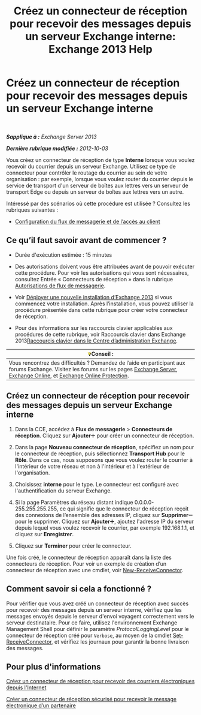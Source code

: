 ﻿---
title: 'Créez un connecteur de réception pour recevoir des messages depuis un serveur Exchange interne: Exchange 2013 Help'
TOCTitle: Créez un connecteur de réception pour recevoir des messages depuis un serveur Exchange interne
ms:assetid: 546cead9-7a2d-4332-a5f6-35343d56c619
ms:mtpsurl: https://technet.microsoft.com/fr-fr/library/JJ657448(v=EXCHG.150)
ms:contentKeyID: 50478216
ms.date: 04/24/2018
mtps_version: v=EXCHG.150
ms.translationtype: HT
---

# Créez un connecteur de réception pour recevoir des messages depuis un serveur Exchange interne

 

_**Sapplique à :** Exchange Server 2013_

_**Dernière rubrique modifiée :** 2012-10-03_

Vous créez un connecteur de réception de type **Interne** lorsque vous voulez recevoir du courrier depuis un serveur Exchange. Utilisez ce type de connecteur pour contrôler le routage du courrier au sein de votre organisation : par exemple, lorsque vous voulez router du courrier depuis le service de transport d'un serveur de boîtes aux lettres vers un serveur de transport Edge ou depuis un serveur de boîtes aux lettres vers un autre.

Intéressé par des scénarios où cette procédure est utilisée ? Consultez les rubriques suivantes :

  - [Configuration du flux de messagerie et de l’accès au client](configure-mail-flow-and-client-access-exchange-2013-help.md)

## Ce qu’il faut savoir avant de commencer ?

  - Durée d'exécution estimée : 15 minutes

  - Des autorisations doivent vous être attribuées avant de pouvoir exécuter cette procédure. Pour voir les autorisations qui vous sont nécessaires, consultez Entrée « Connecteurs de réception » dans la rubrique [Autorisations de flux de messagerie](mail-flow-permissions-exchange-2013-help.md).

  - Voir [Déployer une nouvelle installation d’Exchange 2013](deploy-a-new-installation-of-exchange-2013-exchange-2013-help.md) si vous commencez votre installation. Après l’installation, vous pouvez utiliser la procédure présentée dans cette rubrique pour créer votre connecteur de réception.

  - Pour des informations sur les raccourcis clavier applicables aux procédures de cette rubrique, voir Raccourcis clavier dans Exchange 2013[Raccourcis clavier dans le Centre d’administration Exchange](keyboard-shortcuts-in-the-exchange-admin-center-exchange-online-protection-help.md).

<table>
<thead>
<tr class="header">
<th><img src="images/Bb125224.tip(EXCHG.150).gif" title="Conseil" alt="Conseil" />Conseil :</th>
</tr>
</thead>
<tbody>
<tr class="odd">
<td>Vous rencontrez des difficultés ? Demandez de l’aide en participant aux forums Exchange. Visitez les forums sur les pages <a href="https://go.microsoft.com/fwlink/p/?linkid=60612">Exchange Server</a>, <a href="https://go.microsoft.com/fwlink/p/?linkid=267542">Exchange Online</a>, et <a href="https://go.microsoft.com/fwlink/p/?linkid=285351">Exchange Online Protection</a>.</td>
</tr>
</tbody>
</table>


## Créez un connecteur de réception pour recevoir des messages depuis un serveur Exchange interne

1.  Dans la CCE, accédez à **Flux de messagerie** \> **Connecteurs de réception**. Cliquez sur **Ajouter**![Icône Ajouter](images/JJ218640.c1e75329-d6d7-4073-a27d-498590bbb558(EXCHG.150).gif "Icône Ajouter") pour créer un connecteur de réception.

2.  Dans la page **Nouveau connecteur de réception**, spécifiez un nom pour le connecteur de réception, puis sélectionnez **Transport Hub** pour le **Rôle**. Dans ce cas, nous supposons que vous voulez router le courrier à l'intérieur de votre réseau et non à l'intérieur et à l'extérieur de l'organisation.

3.  Choisissez **interne** pour le type. Le connecteur est configuré avec l'authentification du serveur Exchange.

4.  Si la page Paramètres du réseau distant indique 0.0.0.0-255.255.255.255, ce qui signifie que le connecteur de réception reçoit des connexions de l’ensemble des adresses IP, cliquez sur **Supprimer**![Icône Suppression](images/Dd362328.479b6ced-8d64-4277-a725-f17fea202b28(EXCHG.150).gif "Icône Suppression") pour le supprimer. Cliquez sur **Ajouter**![Icône Ajouter](images/JJ218640.c1e75329-d6d7-4073-a27d-498590bbb558(EXCHG.150).gif "Icône Ajouter"), ajoutez l'adresse IP du serveur depuis lequel vous voulez recevoir le courrier, par exemple 192.168.1.1, et cliquez sur **Enregistrer**.

5.  Cliquez sur **Terminer** pour créer le connecteur.

Une fois créé, le connecteur de réception apparaît dans la liste des connecteurs de réception. Pour voir un exemple de création d’un connecteur de réception avec une cmdlet, voir [New-ReceiveConnector](https://technet.microsoft.com/fr-fr/library/bb125139\(v=exchg.150\)).

## Comment savoir si cela a fonctionné ?

Pour vérifier que vous avez créé un connecteur de réception avec succès pour recevoir des messages depuis un serveur interne, vérifiez que les messages envoyés depuis le serveur d'envoi voyagent correctement vers le serveur destinataire. Pour ce faire, utilisez l'environnement Exchange Management Shell pour définir le paramètre *ProtocolLoggingLevel* pour le connecteur de réception créé pour `Verbose`, au moyen de la cmdlet [Set-ReceiveConnector](https://technet.microsoft.com/fr-fr/library/bb125140\(v=exchg.150\)), et vérifiez les journaux pour garantir la bonne livraison des messages.

## Pour plus d'informations

[Créez un connecteur de réception pour recevoir des courriers électroniques depuis l'Internet](create-a-receive-connector-to-receive-email-from-the-internet-exchange-2013-help.md)

[Créer un connecteur de réception sécurisé pour recevoir le message électronique d’un partenaire](create-a-secure-receive-connector-to-receive-email-from-a-partner-exchange-2013-help.md)


